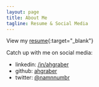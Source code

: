 ```yaml
---
layout: page
title: About Me
tagline: Resume & Social Media
---
```


View my [resume](ahgraber.github.io/resume){:target="_blank"}  

Catch up with me on social media:
* linkedin: [/in/ahgraber](https://linkedin.com/in/ahgraber)
* github: [ahgraber](https://github.com/ahgraber)
* twitter: [@namnnumbr](https://twitter.com/namnnumbr)
